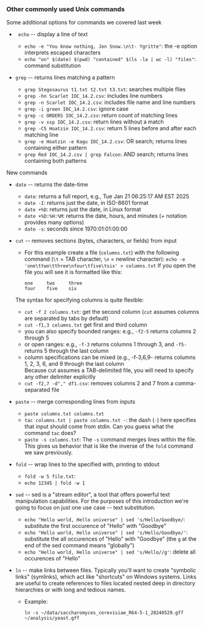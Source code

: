 

### Other commonly used Unix commands

Some additional options for commands we covered last week

* ` echo` -- display a line of text
    - `echo -e "You know nothing, Jon Snow.\n\t- Ygritte"`: the -e option interprets escaped characters
    - `echo "on" $(date) $(pwd) "contained" $(ls -la | wc -l) "files"`: command substitution
  
* `grep` -- returns lines matching a pattern   
  - `grep Stegosaurus t1.txt t2.txt t3.txt`: searches multiple files
  - `grep -hn Scarlet IOC_14.2.csv`:	includes line numbers
  - `grep -n Scarlet IOC_14.2.csv`:	includes file name and line numbers
  - `grep -i green IOC_14.2.csv`:	ignore case
  - `grep -c ORDERS IOC_14.2.csv`: return count of matching lines
  - `grep -v ssp IOC_14.2.csv`: return lines without a match
  - `grep -C5 Hoatzin IOC_14.2.csv`: return 5 lines before and after each matching line
  - `grep -e Hoatzin -e Kagu IOC_14.2.csv`: OR search; returns lines containing either pattern
  - `grep Red IOC_14.2.csv | grep Falcon`: AND search; returns lines containing both patterns


New commands

* `date` -- returns the date-time
  - `date`: returns a full report, e.g., Tue Jan 21 06:25:17 AM EST 2025 
  - `date -I`: returns just the date, in ISO-8601 format
  - `date +%D`: returns just the date, in Linux format
  - `date +%D:%H:%M`: returns the date, hours, and minutes (+ notation provides many options) 
  - `date -s`: seconds since 1970:01:01:00:00

* `cut` -- removes sections (bytes, characters, or fields) from input
  - For this example create a file (`columns.txt`) with the following command (`\t` = TAB character, `\n` = newline character): 
    `echo -e 'one\ttwo\tthree\nfour\tfive\tsix' > columns.txt`
  If you open the file you will see it is formatted like this:
    ```
    one     two     three
    four    five    six
    ```
  The syntax for specifying columns is quite flexible:
  - `cut -f 2 columns.txt`: get the second column (`cut` assumes columns are separated by tabs by default)
  - `cut -f1,3 columns.txt` get first and third column
  - you can also specify bounded ranges: e.g., `-f2-5` returns columns 2 through 5
  - or open ranges: e.g., `-f-3` returns columns 1 through 3, and `-f5-` returns 5 through the last column
  - column specifications can be mixed (e.g., -f-3,6,9- returns columns 1, 2, 3, 6, and 9 through the last column  
  Because cut assumes a TAB-delimited file, you will need to specify any other delimiter explicitly
  - `cut -f2,7 -d"," df1.csv`: removes columns 2 and 7 from a comma-separated file

* `paste` -- merge corresponding lines from inputs
  - `paste columns.txt columns.txt`
  - `tac columns.txt | paste columns.txt -`: the dash (`-`) here specifies that input should come from stdin. Can you guess what the command `tac` does?
  - `paste -s columns.txt`: The `-s` command merges lines within the file. This gives us behavior that is like the inverse of the `fold` command we saw previously.

* `fold` -- wrap lines to the specified with, printing to stdout
  - `fold -w 5 file.txt`:
  - `echo 12345 | fold -w 1`

* `sed` -- sed is a "stream editor", a tool that offers powerful text manipulation capabilities.  For the purposes of this introduction we're going to focus on just one use case -- text substitution.
  - `echo "Hello world, Hello universe" | sed 's/Hello/Goodbye/`: substitute the first occurence of "Hello" with "Goodbye"
  - `echo "Hello world, Hello universe" | sed 's/Hello/Goodbye/'`: substitute the all occurences of "Hello" with "Goodbye" (the `g` at the end of the sed command means "globally")
  - `echo "Hello world, Hello universe" | sed 's/Hello//g'`: delete all occurences of "Hello"

* `ln` -- make links between files.  Typically you'll want to create "symbolic links" (symlinks), which act like "shortcuts" on Windows systems. Links are useful to create references to files located nested deep in directory hierarchies or with long and tedious names. 
    - Example: 

        ```
        ln -s ~/data/saccharomyces_cerevisiae_R64-5-1_20240529.gff ~/analysis/yeast.gff
        ```
